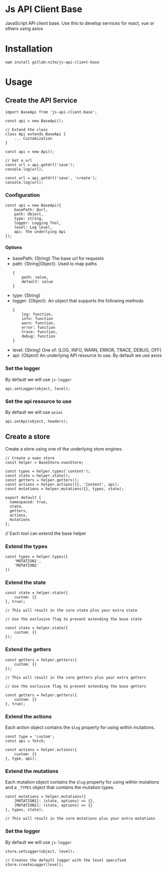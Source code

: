 # Js API Client Base

JavaScript API client base. Use this to develop services for react, vue or others using axios

# Installation

`npm install gitlab:nitm/js-api-client-base`

# Usage

## Create the API Service

```
import BaseApi from 'js-api-client-base';

const api = new BaseApi();

// Extend the class
class Api extends BaseApi {
    ... Customization
}

const api = new Api();

// Get a url
const url = api.getUrl('save');
console.log(url);

const url = api.getUrl('save', 'create');
console.log(url);
```

### Configuration

```
const api = new BaseApi({
    basePath: @url,
    path: Object,
    type: string,
    logger: Logging Tool,
    level: Log level,
    api: The underlying Api
});
```

#### Options
 - basePath: {String} The base url for requests
 - path: {String|Object}. Used to map paths
    ```
    {
        path: value,
        default: value
    }
    ```
 - type: {String}
 - logger: {Object}. An object that supports the following methods
    ```
    {
        log: function,
        info: function
        warn: function,
        error: function
        trace: function,
        debug: function
    }
    ```
 - level: {String} One of: [LOG, INFO, WARN, ERROR, TRACE, DEBUG, OFF]
 - api: {Object} An underlying API resource to use. By default we use axios

### Set the logger
By default we will use `js-logger`
```
api.setLogger(object, level);
```

### Set the api resource to use
By default we will use `axios`
```
api.setApi(object, headers);
```

## Create a store
Create a store using one of the underlying store engines.

``` 
// Create a vuex store
const helper = BaseStore.vuexStore;

const types = helper.types('content');
const state = helper.state();
const getters = helper.getters();
const actions = helper.actions({}, 'Content', api);
const mutations = helper.mutations({}, types, state);

export default {
  namespaced: true,
  state,
  getters,
  actions,
  mutations
};
```

// Each tool can extend the base helper

### Extend the types
```
const types = helper.types([
    'MUTATION1',
    'MUTATION2'
])
```
### Extend the state
```
const state = helper.state({
    custom: {}
}, true);

// This will result in the core state plus your extra state

// Use the exclusive flag to prevent extending the base state

const state = helper.state({
    custom: {}
});
```

### Extend the getters
```
const getters = helper.getters({
    custom: {}
});

// This will result in the core getters plus your extra getters

// Use the exclusive flag to prevent extending the base getters

const getters = helper.getters({
    custom: {}
}, true);
```

### Extend the actions
Each action object contains the `$log` property for using within mutations.
```
const type = 'custom';
const api = fetch;

const actions = helper.actions({
    custom: {}
}, type, api);
```

### Extend the mutations
Each mutation object contains the `$log` property for using within mutations and a `_TYPES` object that contains the mutation types.
```
const mutations = helper.mutations({
    [MUTATION1]: (state, options) => {},
    [MUTATION2]: (state, options) => {}
}, types, state);

// This will result in the core mutations plus your extra mutations
```

### Set the logger
By default we will use `js-logger`
```
store.setLogger(object, level);

// Creates the default logger with the level specified
store.createLogger(level);
```
